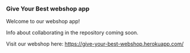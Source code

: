 ### Give Your Best webshop app

Welcome to our webshop app!

Info about collaborating in the repository coming soon.

Visit our webshop here: https://give-your-best-webshop.herokuapp.com/